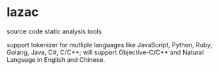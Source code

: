 # lazac
source code static analysis tools

support tokenizer for mutliple languages like JavaScript, Python, Ruby, Golang, Java, C#, C/C++;
will support Objective-C/C++ and Natural Language in English and Chinese.
